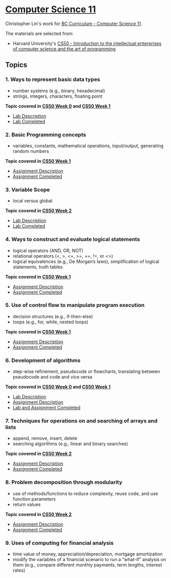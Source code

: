 # [Computer Science 11](https://curriculum.gov.bc.ca/curriculum/mathematics/11/computer-science) 
Christopher Lin's work for [BC Curriculum - Computer Science 11](https://curriculum.gov.bc.ca/curriculum/mathematics/11/computer-science).

The materials are selected from: 
- Harvard University's [CS50 - Introduction to the intellectual enterprises of computer science and the art of programming](https://cs50.harvard.edu/x/2023/)


## Topics
### 1. Ways to represent basic data types
- number systems (e.g., binary, hexadecimal)
- strings, integers, characters, floating point

**Topic covered in [CS50 Week 0](https://cs50.harvard.edu/x/2023/weeks/0/) and [CS50 Week 1](https://cs50.harvard.edu/x/2023/weeks/1/)**
- [Lab Description](https://cs50.harvard.edu/x/2023/labs/1/)
- [Lab Completed](https://github.com/titancoder12/CS50/blob/main/pset1/population/population.c)

### 2. Basic Programming concepts 
- variables, constants, mathematical operations, input/output, generating random numbers

**Topic covered in [CS50 Week 1](https://cs50.harvard.edu/x/2023/weeks/1/)**
- [Assignment Description](https://cs50.harvard.edu/x/2023/psets/1/mario/less/)
- [Assignment Completed](https://github.com/titancoder12/CS50/blob/main/pset1/mario/mario.c)

### 3. Variable Scope
- local versus global

**Topic covered in [CS50 Week 2](https://cs50.harvard.edu/x/2023/weeks/2/)**
- [Lab Description](https://cs50.harvard.edu/x/2023/labs/2/)
- [Lab Completed](https://github.com/titancoder12/CS50/blob/main/pset2/lab2/scrabble.c)

### 4. Ways to construct and evaluate logical statements
- logical operators (AND, OR, NOT)
- relational operators (<, >, <=, >=, ==, !=, or <>)
- logical equivalences (e.g., De Morgan’s laws), simplification of logical statements, truth tables

**Topic covered in [CS50 Week 1](https://cs50.harvard.edu/x/2023/weeks/1/)**
- [Assignment Description](https://cs50.harvard.edu/x/2023/psets/1/cash/)
- [Assignment Completed](https://github.com/titancoder12/CS50/blob/main/pset1/cash/cash.c)

### 5. Use of control flow to manipulate program execution
- decision structures (e.g., if-then-else)
- loops (e.g., for, while, nested loops)

**Topic covered in [CS50 Week 1](https://cs50.harvard.edu/x/2023/weeks/1/)**
- [Assignment Description](https://cs50.harvard.edu/x/2023/psets/1/cash/)
- [Assignment Completed](https://github.com/titancoder12/CS50/blob/main/pset1/cash/cash.c)


### 6. Development of algorithms
- step-wise refinement, pseudocode or flowcharts, translating between pseudocode and code and vice versa

**Topic covered in [CS50 Week 0](https://cs50.harvard.edu/x/2023/weeks/0/) and [CS50 Week 1](https://cs50.harvard.edu/x/2023/weeks/1/)**
- [Lab Description](https://cs50.harvard.edu/x/2023/labs/1/)
- [Assignment Description](https://cs50.harvard.edu/x/2023/psets/1/)
- [Lab and Assignment Completed](https://github.com/titancoder12/CS50/tree/main/pset1)


### 7. Techniques for operations on and searching of arrays and lists
- append, remove, insert, delete
- searching algorithms (e.g., linear and binary searches)

**Topic covered in [CS50 Week 2](https://cs50.harvard.edu/x/2023/weeks/2/)**
- [Assignment Description](https://cs50.harvard.edu/x/2023/psets/2/caesar/)
- [Assignment Completed](https://github.com/titancoder12/CS50/blob/main/pset2/caesar/caesar.c)


### 8. Problem decomposition through modularity
- use of methods/functions to reduce complexity, reuse code, and use function parameters
- return values

**Topic covered in [CS50 Week 2](https://cs50.harvard.edu/x/2023/weeks/2/)**
- [Assignment Description](https://cs50.harvard.edu/x/2023/psets/2/readability/)
- [Assignment Completed](https://github.com/titancoder12/CS50/blob/main/pset2/readability/readability.c)

### 9. Uses of computing for financial analysis
- time value of money, appreciation/depreciation, mortgage amortization
- modify the variables of a financial scenario to run a “what-if” analysis on them (e.g., compare different monthly payments, term lengths, interest rates)


